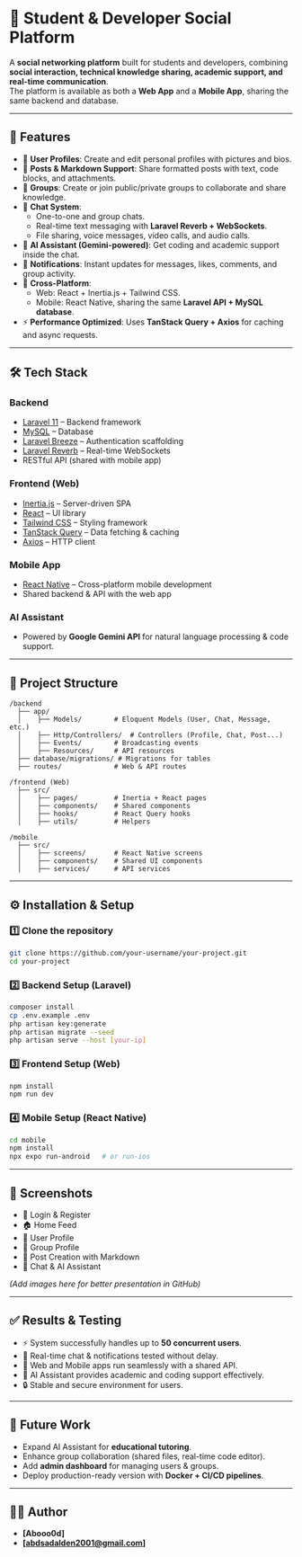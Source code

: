 # 📌 Student & Developer Social Platform

A **social networking platform** built for students and developers, combining **social interaction, technical knowledge sharing, academic support, and real-time communication**.  
The platform is available as both a **Web App** and a **Mobile App**, sharing the same backend and database.

---

## 🚀 Features

- 👤 **User Profiles**: Create and edit personal profiles with pictures and bios.
- 📝 **Posts & Markdown Support**: Share formatted posts with text, code blocks, and attachments.
- 👥 **Groups**: Create or join public/private groups to collaborate and share knowledge.
- 💬 **Chat System**:
  - One-to-one and group chats.
  - Real-time text messaging with **Laravel Reverb + WebSockets**.
  - File sharing, voice messages, video calls, and audio calls.
- 🤖 **AI Assistant (Gemini-powered)**: Get coding and academic support inside the chat.
- 🔔 **Notifications**: Instant updates for messages, likes, comments, and group activity.
- 📱 **Cross-Platform**:
  - Web: React + Inertia.js + Tailwind CSS.
  - Mobile: React Native, sharing the same **Laravel API + MySQL database**.
- ⚡ **Performance Optimized**: Uses **TanStack Query + Axios** for caching and async requests.

---

## 🛠️ Tech Stack

### **Backend**

- [Laravel 11](https://laravel.com/) – Backend framework
- [MySQL](https://www.mysql.com/) – Database
- [Laravel Breeze](https://laravel.com/docs/11.x/starter-kits#breeze) – Authentication scaffolding
- [Laravel Reverb](https://laravel.com/docs/reverb) – Real-time WebSockets
- RESTful API (shared with mobile app)

### **Frontend (Web)**

- [Inertia.js](https://inertiajs.com/) – Server-driven SPA
- [React](https://react.dev/) – UI library
- [Tailwind CSS](https://tailwindcss.com/) – Styling framework
- [TanStack Query](https://tanstack.com/query) – Data fetching & caching
- [Axios](https://axios-http.com/) – HTTP client

### **Mobile App**

- [React Native](https://reactnative.dev/) – Cross-platform mobile development
- Shared backend & API with the web app

### **AI Assistant**

- Powered by **Google Gemini API** for natural language processing & code support.

---

## 📂 Project Structure

```
/backend
  ├── app/
  │    ├── Models/        # Eloquent Models (User, Chat, Message, etc.)
  │    ├── Http/Controllers/  # Controllers (Profile, Chat, Post...)
  │    ├── Events/        # Broadcasting events
  │    ├── Resources/     # API resources
  ├── database/migrations/ # Migrations for tables
  ├── routes/             # Web & API routes

/frontend (Web)
  ├── src/
  │    ├── pages/         # Inertia + React pages
  │    ├── components/    # Shared components
  │    ├── hooks/         # React Query hooks
  │    ├── utils/         # Helpers

/mobile
  ├── src/
  │    ├── screens/       # React Native screens
  │    ├── components/    # Shared UI components
  │    ├── services/      # API services
```

---

## ⚙️ Installation & Setup

### 1️⃣ Clone the repository

```bash
git clone https://github.com/your-username/your-project.git
cd your-project
```

### 2️⃣ Backend Setup (Laravel)

```bash
composer install
cp .env.example .env
php artisan key:generate
php artisan migrate --seed
php artisan serve --host [your-ip]
```

### 3️⃣ Frontend Setup (Web)

```bash
npm install
npm run dev
```

### 4️⃣ Mobile Setup (React Native)

```bash
cd mobile
npm install
npx expo run-android   # or run-ios
```

---

## 📸 Screenshots

- 🔑 Login & Register
- 🏠 Home Feed
- 👤 User Profile
- 👥 Group Profile
- 📝 Post Creation with Markdown
- 💬 Chat & AI Assistant

_(Add images here for better presentation in GitHub)_

---

## ✅ Results & Testing

- ⚡ System successfully handles up to **50 concurrent users**.
- 🔔 Real-time chat & notifications tested without delay.
- 📱 Web and Mobile apps run seamlessly with a shared API.
- 🤖 AI Assistant provides academic and coding support effectively.
- 🔒 Stable and secure environment for users.

---

## 🌟 Future Work

- Expand AI Assistant for **educational tutoring**.
- Enhance group collaboration (shared files, real-time code editor).
- Add **admin dashboard** for managing users & groups.
- Deploy production-ready version with **Docker + CI/CD pipelines**.

---

## 👨‍💻 Author

- **[Abooo0d]**
- **[abdsadalden2001@gmail.com]**
